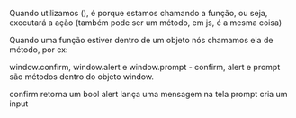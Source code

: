 Quando utilizamos (), é porque estamos chamando a função, ou seja, executará a ação (também pode ser um método, em js, é a mesma coisa)

Quando uma função estiver dentro de um objeto nós chamamos ela de método, por ex:

window.confirm, window.alert e window.prompt - confirm, alert e prompt são métodos dentro do objeto window. 

confirm retorna um bool
alert lança uma mensagem na tela
prompt cria um input